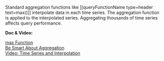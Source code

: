 Standard aggregation functions like [[queryFunctionName type=header text=max()]] interpolate data in each time series. The aggregation function is applied to the interpolated series.  Aggregating thousands of time series affects query performance.

**Doc & Video:**

[max Function](https://docs.wavefront.com/ts_max.html)<br>
[Be Smart About Aggregation](https://docs.wavefront.com/query_language_performance.html#be-smart-about-aggregation)<br>
[Video: Time Series and Interpolation](https://vmwaretv.vmware.com/media/t/1_afml14zm)